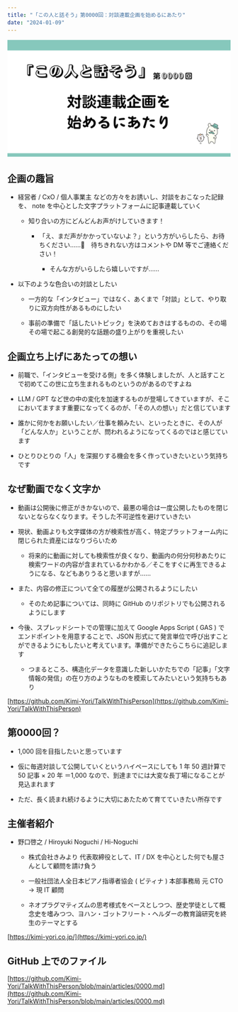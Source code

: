 ```yaml
---
title: "「この人と話そう」第0000回：対談連載企画を始めるにあたり"
date: "2024-01-09"
---
```


![](assets/ndc24bdae5a6b_356fdba65cc4cd54e5e8c67028c51454.png)

## 企画の趣旨

- 経営者 / CxO / 個人事業主 などの方々をお誘いし、対談をおこなった記録を、 note を中心とした文字プラットフォームに記事連載していく
    
    - 知り合いの方にどんどんお声がけしていきます！
        
        - 「え、まだ声がかかっていないよ？」という方がいらしたら、お待ちください……🙏　待ちきれない方はコメントや DM 等でご連絡ください！
            
            - そんな方がいらしたら嬉しいですが……
                
- 以下のような色合いの対談としたい
    
    - 一方的な「インタビュー」ではなく、あくまで「対談」として、やり取りに双方向性があるものにしたい
        
    - 事前の準備で「話したいトピック」を決めておきはするものの、その場その場で起こる創発的な話題の盛り上がりを重視したい
        

## 企画立ち上げにあたっての想い

- 前職で、「インタビューを受ける側」を多く体験しましたが、人と話すことで初めてこの世に立ち生まれるものというのがあるのですよね
    
- LLM / GPT など世の中の変化を加速するものが登場してきていますが、そこにおいてますます重要になってくるのが、「その人の想い」だと信じています
    
- 誰かに何かをお願いしたい／仕事を頼みたい、といったときに、その人が「どんな人か」ということが、問われるようになってくるのではと感じています
    
- ひとりひとりの「人」を深掘りする機会を多く作っていきたいという気持ちです
    

## なぜ動画でなく文字か

- 動画は公開後に修正がきかないので、最悪の場合は一度公開したものを閉じないとならなくなります。そうした不可逆性を避けていきたい
    
- 現状、動画よりも文字媒体の方が検索性が高く、特定プラットフォーム内に閉じられた資産にはなりづらいため
    
    - 将来的に動画に対しても検索性が良くなり、動画内の何分何秒あたりに検索ワードの内容が含まれているかわかる／そこをすぐに再生できるようになる、などもありうると思いますが……
        
- また、内容の修正について全ての履歴が公開されるようにしたい
    
    - そのため記事については、同時に GitHub のリポジトリでも公開されるようにします
        
- 今後、スプレッドシートでの管理に加えて Google Apps Script ( GAS ) でエンドポイントを用意することで、JSON 形式にて発言単位で呼び出すことができるようにもしたいと考えています。準備ができたらこちらに追記します
    
    - つまるところ、構造化データを意識した新しいかたちでの「記事」「文字情報の発信」の在り方のようなものを模索してみたいという気持ちもあり
        

[https://github.com/Kimi-Yori/TalkWithThisPerson](https://github.com/Kimi-Yori/TalkWithThisPerson)

## 第0000回？

- 1,000 回を目指したいと思っています
    
- 仮に毎週対談して公開していくというハイペースにしても 1 年 50 週計算で 50 記事 × 20 年 ＝1,000 なので、到達までには大変な長丁場になることが見込まれます
    
- ただ、長く読まれ続けるように大切にあたためて育てていきたい所存です
    

## 主催者紹介

- 野口啓之 / Hiroyuki Noguchi / Hi-Noguchi
    
    - 株式会社きみより 代表取締役として、IT / DX を中心とした何でも屋さんとして顧問を請け負う
        
    - 一般社団法人全日本ピアノ指導者協会 ( ピティナ ) 本部事務局 元 CTO → 現 IT 顧問
        
    - ネオプラグマティズムの思考様式をベースとしつつ、歴史学徒として概念史を嗜みつつ、ヨハン・ゴットフリート・ヘルダーの教育論研究を終生のテーマとする
        

[https://kimi-yori.co.jp/](https://kimi-yori.co.jp/)

## GitHub 上でのファイル

[https://github.com/Kimi-Yori/TalkWithThisPerson/blob/main/articles/0000.md](https://github.com/Kimi-Yori/TalkWithThisPerson/blob/main/articles/0000.md)
